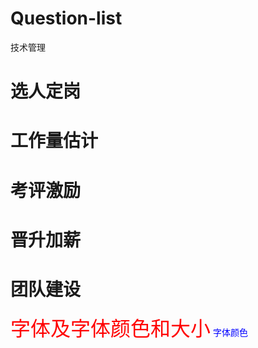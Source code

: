 # Question-list  
技术管理
# 选人定岗
# 工作量估计
# 考评激励
# 晋升加薪
# 团队建设

<font color="red" size="6">字体及字体颜色和大小</font>
<font color="#0000ff">字体颜色</font>
